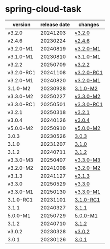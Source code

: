 # spring-cloud-task	


|version|release date|changes|
|---|---|---|
|v3.2.0|20241203|[v3.2.0](./v3.2.0-20241203.md)|
|v2.4.6|20230224|[v2.4.6](./v2.4.6-20230224.md)|
|v3.2.0-M1|20240819|[v3.2.0-M1](./v3.2.0-M1-20240819.md)|
|v3.1.0-M1|20230810|[v3.1.0-M1](./v3.1.0-M1-20230810.md)|
|v3.2.2|20250709|[v3.2.2](./v3.2.2-20250709.md)|
|v3.2.0-RC1|20241108|[v3.2.0-RC1](./v3.2.0-RC1-20241108.md)|
|v3.2.0-M1|20240820|[v3.2.0-M1](./v3.2.0-M1-20240820.md)|
|3.1.0-M2|20230928|[3.1.0-M2](./3.1.0-M2-20230928.md)|
|v3.3.0-M2|20250227|[v3.3.0-M2](./v3.3.0-M2-20250227.md)|
|v3.3.0-RC1|20250501|[v3.3.0-RC1](./v3.3.0-RC1-20250501.md)|
|v3.2.1|20250318|[v3.2.1](./v3.2.1-20250318.md)|
|v3.0.4|20240126|[v3.0.4](./v3.0.4-20240126.md)|
|v5.0.0-M2|20250910|[v5.0.0-M2](./v5.0.0-M2-20250910.md)|
|3.0.3|20230526|[3.0.3](./3.0.3-20230526.md)|
|3.1.0|20231207|[3.1.0](./3.1.0-20231207.md)|
|3.1.2|20240711|[3.1.2](./3.1.2-20240711.md)|
|v3.3.0-M3|20250407|[v3.3.0-M3](./v3.3.0-M3-20250407.md)|
|v3.2.0-M2|20241008|[v3.2.0-M2](./v3.2.0-M2-20241008.md)|
|v3.1.3|20241127|[v3.1.3](./v3.1.3-20241127.md)|
|v3.3.0|20250529|[v3.3.0](./v3.3.0-20250529.md)|
|v3.3.0-M1|20250130|[v3.3.0-M1](./v3.3.0-M1-20250130.md)|
|3.1.0-RC1|20231101|[3.1.0-RC1](./3.1.0-RC1-20231101.md)|
|3.1.1|20240327|[3.1.1](./3.1.1-20240327.md)|
|5.0.0-M1|20250729|[5.0.0-M1](./5.0.0-M1-20250729.md)|
|3.1.2|20240710|[3.1.2](./3.1.2-20240710.md)|
|v3.0.2|20230328|[v3.0.2](./v3.0.2-20230328.md)|
|3.0.1|20230126|[3.0.1](./3.0.1-20230126.md)|
